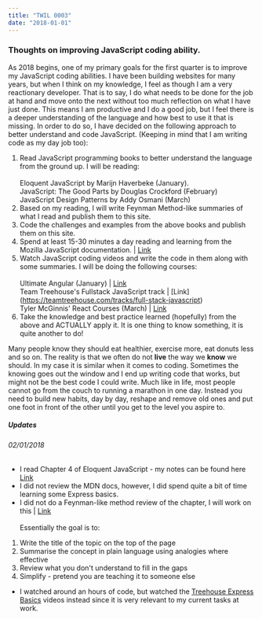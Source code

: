 ```yaml
---
title: "TWIL 0003"
date: "2018-01-01"
---
```

### Thoughts on improving JavaScript coding ability.

As 2018 begins, one of my primary goals for the first quarter is to improve my JavaScript coding abilities. I have been building websites for many years, but when I think on my knowledge, I feel as though I am a very reactionary developer. That is to say, I do what needs to be done for the job at hand and move onto the next without too much reflection on what I have just done. This means I am productive and I do a good job, but I feel there is a deeper understanding of the language and how best to use it that is missing. In order to do so, I have decided on the following approach to better understand and code JavaScript. (Keeping in mind that I am writing code as my day job too): 

1. Read JavaScript programming books to better understand the language from the ground up. I will be reading: <br/><br/>
Eloquent JavaScript by Marijn Haverbeke  (January). <br/>
JavaScript: The Good Parts by Douglas Crockford (February) <br/>
JavaScript Design Patterns by Addy Osmani (March) <br/>
2. Based on my reading, I will write Feynman Method-like summaries of what I read and publish them to this site. 
3. Code the challenges and examples from the above books and publish them on this site.
4. Spend at least 15-30 minutes a day reading and learning from the Mozilla JavaScript documentation. | [Link](https://developer.mozilla.org/bm/docs/Web/JavaScript)
5. Watch JavaScript coding videos and write the code in them along with some summaries. I will be doing the following courses: <br/><br/>
Ultimate Angular (January) | [Link](https://ultimateangular.com/) <br/>
Team Treehouse's Fullstack JavaScript track | [Link] (https://teamtreehouse.com/tracks/full-stack-javascript) <br/>
Tyler McGinnis' React Courses (March) | [Link](https://tylermcginnis.com/courses/) <br/>
6. Take the knowledge and best practice learned (hopefully) from the above and ACTUALLY apply it. It is one thing to know something, it is quite another to do! 

Many people know they should eat healthier, exercise more, eat donuts less and so on. The reality is that we often do not **live** the way we **know** we should. In my case it is similar when it comes to coding. Sometimes the knowing goes out the window and I end up writing code that works, but might not be the best code I could write. Much like in life, most people cannot go from the couch to running a marathon in one day. Instead you need to build new habits, day by day, reshape and remove old ones and put one foot in front of the other until you get to the level you aspire to. 

##### Updates

###### 02/01/2018 

* I read Chapter 4 of Eloquent JavaScript - my notes can be found here [Link](/til0024)
* I did not review the MDN docs, however, I did spend quite a bit of time learning some Express basics. 
* I did not do a Feynman-like method review of the chapter, I will work on this | [Link](https://mattyford.com/blog/2014/1/23/the-feynman-technique-model) 
<br/><br/>
Essentially the goal is to: 
1. Write the title of the topic on the top of the page
2. Summarise the concept in plain language using analogies where effective
3. Review what you don't understand to fill in the gaps
4. Simplify - pretend you are teaching it to someone else
* I watched around an hours of code, but watched the [Treehouse Express Basics](https://teamtreehouse.com/library/express-basics-2) videos instead since it is very relevant to my current tasks at work. 